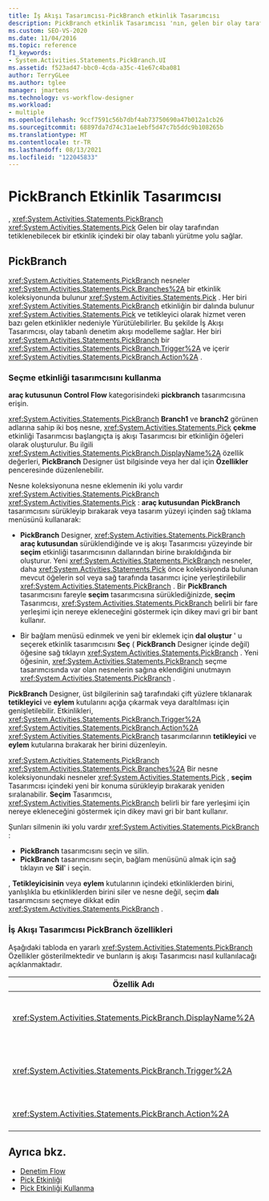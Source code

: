 ```yaml
---
title: İş Akışı Tasarımcısı-PickBranch etkinlik Tasarımcısı
description: PickBranch etkinlik Tasarımcısı 'nın, gelen bir olay tarafından tetiklenebilecek bir çekme etkinliği içinde, olay tabanlı bir yürütme yolu sağladığını öğrenin.
ms.custom: SEO-VS-2020
ms.date: 11/04/2016
ms.topic: reference
f1_keywords:
- System.Activities.Statements.PickBranch.UI
ms.assetid: f523ad47-bbc0-4cda-a35c-41e67c4ba081
author: TerryGLee
ms.author: tglee
manager: jmartens
ms.technology: vs-workflow-designer
ms.workload:
- multiple
ms.openlocfilehash: 9ccf7591c56b7dbf4ab73750690a47b012a1cb26
ms.sourcegitcommit: 68897da7d74c31ae1ebf5d47c7b5ddc9b108265b
ms.translationtype: MT
ms.contentlocale: tr-TR
ms.lasthandoff: 08/13/2021
ms.locfileid: "122045833"
---
```

# <a name="pickbranch-activity-designer"></a>PickBranch Etkinlik Tasarımcısı

, <xref:System.Activities.Statements.PickBranch> <xref:System.Activities.Statements.Pick> Gelen bir olay tarafından tetiklenebilecek bir etkinlik içindeki bir olay tabanlı yürütme yolu sağlar.

## <a name="pickbranch"></a>PickBranch

<xref:System.Activities.Statements.PickBranch> nesneler <xref:System.Activities.Statements.Pick.Branches%2A> bir etkinlik koleksiyonunda bulunur <xref:System.Activities.Statements.Pick> . Her biri <xref:System.Activities.Statements.PickBranch> etkinliğin bir dalında bulunur <xref:System.Activities.Statements.Pick> ve tetikleyici olarak hizmet veren bazı gelen etkinlikler nedeniyle Yürütülebilirler. Bu şekilde İş Akışı Tasarımcısı, olay tabanlı denetim akışı modelleme sağlar. Her biri <xref:System.Activities.Statements.PickBranch> bir <xref:System.Activities.Statements.PickBranch.Trigger%2A> ve içerir <xref:System.Activities.Statements.PickBranch.Action%2A> .

### <a name="how-to-use-the-pick-activity-designer"></a>Seçme etkinliği tasarımcısını kullanma

**araç kutusunun** **Control Flow** kategorisindeki **pickbranch** tasarımcısına erişin.

<xref:System.Activities.Statements.PickBranch> **Branch1** ve **branch2** görünen adlarına sahip iki boş nesne, <xref:System.Activities.Statements.Pick> **çekme** etkinliği Tasarımcısı başlangıçta iş akışı Tasarımcısı bir etkinliğin öğeleri olarak oluşturulur. Bu ilgili <xref:System.Activities.Statements.PickBranch.DisplayName%2A> özellik değerleri, **PickBranch** Designer üst bilgisinde veya her dal için **Özellikler** penceresinde düzenlenebilir.

Nesne koleksiyonuna nesne eklemenin iki yolu vardır <xref:System.Activities.Statements.PickBranch> <xref:System.Activities.Statements.Pick> : **araç kutusundan** **PickBranch** tasarımcısını sürükleyip bırakarak veya tasarım yüzeyi içinden sağ tıklama menüsünü kullanarak: 

- **PickBranch** Designer, <xref:System.Activities.Statements.PickBranch> **araç kutusundan** sürüklendiğinde ve iş akışı Tasarımcısı yüzeyinde bir **seçim** etkinliği tasarımcısının dallarından birine bırakıldığında bir oluşturur. Yeni <xref:System.Activities.Statements.PickBranch> nesneler, daha <xref:System.Activities.Statements.Pick> önce koleksiyonda bulunan mevcut öğelerin sol veya sağ tarafında tasarımcı içine yerleştirilebilir <xref:System.Activities.Statements.PickBranch> . Bir **PickBranch** tasarımcısını fareyle **seçim** tasarımcısına sürüklediğinizde, **seçim** Tasarımcısı, <xref:System.Activities.Statements.PickBranch> belirli bir fare yerleşimi için nereye ekleneceğini göstermek için dikey mavi gri bir bant kullanır.

- Bir bağlam menüsü edinmek ve yeni bir eklemek için **dal oluştur** ' u seçerek etkinlik tasarımcısını **Seç** ( **PickBranch** Designer içinde değil) öğesine sağ tıklayın <xref:System.Activities.Statements.PickBranch> . Yeni öğesinin, <xref:System.Activities.Statements.PickBranch> seçme tasarımcısında var olan nesnelerin sağına eklendiğini unutmayın <xref:System.Activities.Statements.PickBranch> . 

**PickBranch** Designer, üst bilgilerinin sağ tarafındaki çift yüzlere tıklanarak **tetikleyici** ve **eylem** kutularını açığa çıkarmak veya daraltılması için genişletilebilir. Etkinlikleri, <xref:System.Activities.Statements.PickBranch.Trigger%2A> <xref:System.Activities.Statements.PickBranch.Action%2A> <xref:System.Activities.Statements.PickBranch> tasarımcılarının **tetikleyici** ve **eylem** kutularına bırakarak her birini düzenleyin.

<xref:System.Activities.Statements.PickBranch> <xref:System.Activities.Statements.Pick.Branches%2A> Bir nesne koleksiyonundaki nesneler <xref:System.Activities.Statements.Pick> , **seçim** Tasarımcısı içindeki yeni bir konuma sürükleyip bırakarak yeniden sıralanabilir. **Seçim** Tasarımcısı, <xref:System.Activities.Statements.PickBranch> belirli bir fare yerleşimi için nereye ekleneceğini göstermek için dikey mavi gri bir bant kullanır.

Şunları silmenin iki yolu vardır <xref:System.Activities.Statements.PickBranch> :

- **PickBranch** tasarımcısını seçin ve silin.
- **PickBranch** tasarımcısını seçin, bağlam menüsünü almak için sağ tıklayın ve **Sil**' i seçin.

, **Tetikleyicisinin** veya **eylem** kutularının içindeki etkinliklerden birini, yanlışlıkla bu etkinliklerden birini siler ve nesne değil, seçim **dalı** tasarımcısını seçmeye dikkat edin <xref:System.Activities.Statements.PickBranch> .

### <a name="pickbranch-properties-in-the-workflow-designer"></a>İş Akışı Tasarımcısı PickBranch özellikleri

Aşağıdaki tabloda en yararlı <xref:System.Activities.Statements.PickBranch> Özellikler gösterilmektedir ve bunların iş akışı Tasarımcısı nasıl kullanılacağı açıklanmaktadır.

|Özellik Adı|Gerekli|Kullanım|
|-|--------------|-|
|<xref:System.Activities.Statements.PickBranch.DisplayName%2A>|Yanlış|**PickBranch** tasarımcısının üst bilgisinde görünen kolay ad. Varsayılan değer daldır.<br /><br /> <xref:System.Activities.Activity.DisplayName%2A>Kesinlikle gerekli olmasa da, bir tane kullanmak en iyi uygulamadır.|
|<xref:System.Activities.Statements.PickBranch.Trigger%2A>|Doğru|Her biri <xref:System.Activities.Statements.PickBranch> <xref:System.Activities.Statements.PickBranch.Trigger%2A> , çağırabilen bir eylem içerir <xref:System.Activities.Statements.PickBranch.Action%2A> .|
|<xref:System.Activities.Statements.PickBranch.Action%2A>|Yanlış|Her biri <xref:System.Activities.Statements.PickBranch> <xref:System.Activities.Statements.PickBranch.Action%2A> tetikleniyorsa yürütülen bir içerir.|

## <a name="see-also"></a>Ayrıca bkz.

- [Denetim Flow](../workflow-designer/control-flow-activity-designers.md)
- [Pick Etkinliği](/dotnet/framework/windows-workflow-foundation/pick-activity)
- [Pick Etkinliği Kullanma](/dotnet/framework/windows-workflow-foundation/samples/using-the-pick-activity)